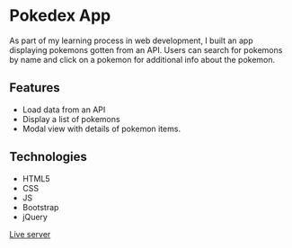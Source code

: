 # Pokedex App

As part of my learning process in web development, I built an app displaying pokemons gotten from an API. Users can search for pokemons by name and click on a pokemon for additional info about the pokemon.

## Features

- Load data from an API
- Display a list of pokemons
- Modal view with details of pokemon items.

## Technologies

- HTML5
- CSS
- JS
- Bootstrap
- jQuery

[Live server](https://junior-22.github.io/Pokedex-App/)
